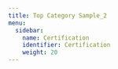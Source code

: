 ```yaml
---
title: Top Category Sample_2
menu:
  sidebar:
    name: Certification
    identifier: Certification
    weight: 20
---
```

